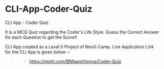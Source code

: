 # CLI-App-Coder-Quiz

 CLI App - Coder Quiz

 It is a MCQ Quiz regarding the Coder's Life Style. Guess the Correct Answer for each Question to get the Score!!

 CLI App created as a Level 0 Project of NeoG Camp. Live Application Link for the CLI App is given below :-

>>  https://replit.com/@MaanilVerma/Coder-Quiz
